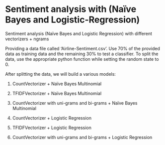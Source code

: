 # Sentiment analysis with (Naïve Bayes and Logistic-Regression)
Sentiment analysis (Naïve Bayes and Logistic Regression) with different vectorizers + ngrams

Providing a data file called ‘Airline-Sentiment.csv’. Use 70% of the provided data as training data and the remaining 30% to test a classifier. To split the data, use the appropriate python function while setting the random state to 0.

After splitting the data, we will build a various models:

1. CountVectorizer + Naïve Bayes Multinomial

2. TFIDFVectorizer + Naïve Bayes Multinomial

3. CountVectorizer with uni-grams and bi-grams + Naïve Bayes Multinomial

4. CountVectorizer + Logistic Regression

5. TFIDFVectorizer + Logistic Regression

6. CountVectorizer with uni-grams and bi-grams + Logistic Regression
